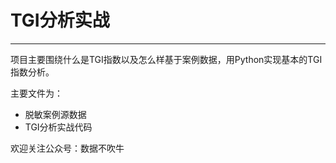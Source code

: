 # TGI分析实战 #

----------

项目主要围绕什么是TGI指数以及怎么样基于案例数据，用Python实现基本的TGI指数分析。

主要文件为：

- 脱敏案例源数据
- TGI分析实战代码

欢迎关注公众号：数据不吹牛

